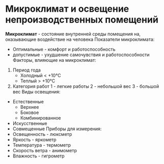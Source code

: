 # Микроклимат и освещение непроизводственных помещений
**Микроклимат** - состояние внутренней среды помещения на, оказывающие воздействие на человека
Показатели микроклимата:
- Оптимальные - комфорт и работоспособность
- допустимые - ухудшение самочувствия и работоспособности
Факторы, влияющие на микроклимат:
1. Период года
    - Холодный < +10°C
    - Теплый > +10°C
2. Категория работ
    1 - легкие работы
    2 - небольшой вес
    3 - большой вес
Виды освещения:
- Естественные
    - Верхнее
    - Боковое
    - Комбинированное
- Искусственные
- Совмещенные
Приборы для измерения:
- Освещенность - люксметр
- Яркость - яркометр
- Температура - термометр
- Скорость ветра - анимометр
- Влажность - гигрометр
